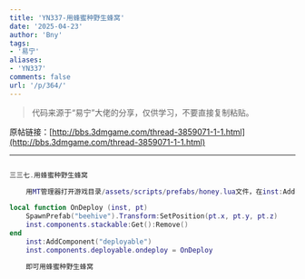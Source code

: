 ```yaml
---
title: 'YN337-用蜂蜜种野生蜂窝'
date: '2025-04-23'
author: 'Bny'
tags:
- '易宁'
aliases:
- 'YN337'
comments: false
url: '/p/364/'
---
```


> 代码来源于“易宁”大佬的分享，仅供学习，不要直接复制粘贴。

原帖链接：[http://bbs.3dmgame.com/thread-3859071-1-1.html](http://bbs.3dmgame.com/thread-3859071-1-1.html)

---

```lua  

三三七.用蜂蜜种野生蜂窝

	用MT管理器打开游戏目录/assets/scripts/prefabs/honey.lua文件，在inst:AddComponent("inspectable")的下一行插入以下内容：

local function OnDeploy (inst, pt)
	SpawnPrefab("beehive").Transform:SetPosition(pt.x, pt.y, pt.z)
	inst.components.stackable:Get():Remove()
end
	inst:AddComponent("deployable")
	inst.components.deployable.ondeploy = OnDeploy

	即可用蜂蜜种野生蜂窝

```  

